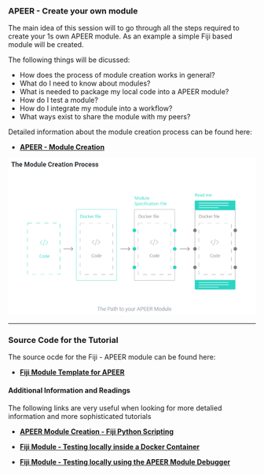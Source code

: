 ### APEER - Create your own module

The main idea of this session will to go through all the steps required to create your 1s own APEER module.
As an example a simple Fiji based module will be created.

The following things will be dicussed:

* How does the process of module creation works in general?
* What do I need to know about modules?
* What is needed to package my local code into a APEER module?
* How do I test a module?
* How do I integrate my module into a workflow?
* What ways exist to share the module with my peers?

Detailed information about the module creation process can be found here:

* **[APEER - Module Creation](https://docs.apeer.com/create-modules/the-apeer-architecture#the-module-creation-process)**

![APEER - Module Creation process](apeer_module_creation.png)

----


### Source Code for the Tutorial

The source ocde for the Fiji - APEER module can be found here:

* **[Fiji Module Template for APEER](https://github.com/zeiss-microscopy/OAD/tree/master/Apeer/modules/fiji_module_template)**


#### Additional Information and Readings

The following links are very useful when looking for more detalied information and more sophisticated tutorials

* **[APEER Module Creation - Fiji Python Scripting](https://docs.apeer.com/tutorials/fiji-python-scripting)**

* **[Fiji Module - Testing locally inside a Docker Container](https://github.com/zeiss-microscopy/OAD/blob/master/Apeer/modules/fiji_module_template/test_module_locally.md)**

* **[Fiji Module - Testing locally using the APEER Module Debugger](https://docs.apeer.com/create-modules/module-debugging)**